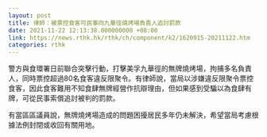 ```yaml
---
layout: post
title: 律師：被票控食客可民事向九華徑燒烤場負責人追討罰款
date: 2021-11-22 12:13:38.000000000 +08:00
link: https://news.rthk.hk/rthk/ch/component/k2/1620915-20211122.htm
categories: rthk
---
```


警方與食環署日前聯合突擊行動，打擊美孚九華徑的無牌燒烤場，拘捕多名負責人，同時票控超過80名食客違反限聚令。有律師說，當局以涉嫌違反限聚令票控食客，因此食客難用不知食肆無牌經營作抗辯理由，但如果感到受騙以為食肆有牌，可從民事索償追討被判的罰款。

有當區區議員說，無牌燒烤場造成的問題困擾居民多年仍未解決，希望當局考慮根據法例封閉或收回有關用地。
